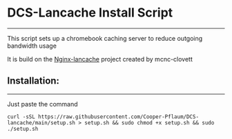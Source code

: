 # DCS-Lancache Install Script
---
This script sets up a chromebook caching server to reduce outgoing bandwidth usage

It is build on the [Nginx-lancache](https://github.com/mcnc-clovett/nginx_lancache/tree/debian) project created by mcnc-clovett



## Installation:
---
Just paste the command 
```
curl -sSL https://raw.githubusercontent.com/Cooper-Pflaum/DCS-lancache/main/setup.sh > setup.sh && sudo chmod +x setup.sh && sudo ./setup.sh
```
